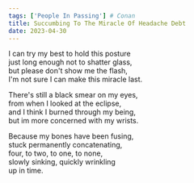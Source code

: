 ```yaml
---
tags: ['People In Passing'] # Conan
title: Succumbing To The Miracle Of Headache Debt
date: 2023-04-30
---
```


I can try my best to hold this posture  
just long enough not to shatter glass,  
but please don't show me the flash,  
I'm not sure I can make this miracle last.

There's still a black smear on my eyes,  
from when I looked at the eclipse,  
and I think I burned through my being,  
but im more concerned with my wrists.

Because my bones have been fusing,  
stuck permanently concatenating,  
four, to two, to one, to none,  
slowly sinking, quickly wrinkling  
up in time.
